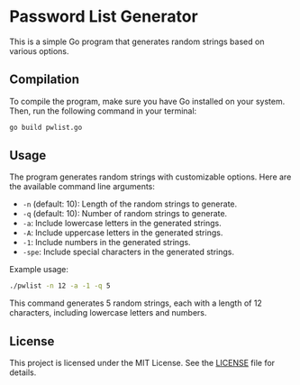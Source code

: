 # Password List Generator

This is a simple Go program that generates random strings based on various options.

## Compilation

To compile the program, make sure you have Go installed on your system. Then, run the following command in your terminal:

```bash
go build pwlist.go
```

## Usage

The program generates random strings with customizable options. Here are the available command line arguments:

- `-n` (default: 10): Length of the random strings to generate.
- `-q` (default: 10): Number of random strings to generate.
- `-a`: Include lowercase letters in the generated strings.
- `-A`: Include uppercase letters in the generated strings.
- `-1`: Include numbers in the generated strings.
- `-spe`: Include special characters in the generated strings.

Example usage:

```bash
./pwlist -n 12 -a -1 -q 5
```

This command generates 5 random strings, each with a length of 12 characters, including lowercase letters and numbers.

## License

This project is licensed under the MIT License. See the [LICENSE](LICENSE) file for details.
